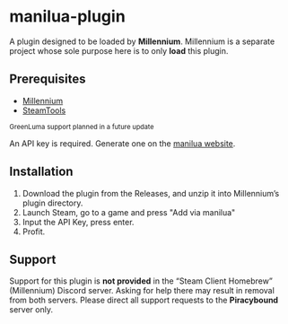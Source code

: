 # manilua-plugin
A plugin designed to be loaded by **Millennium**.
Millennium is a separate project whose sole purpose here is to only **load** this plugin.

## Prerequisites
* [Millennium](https://github.com/SteamClientHomebrew/Millennium)
* [SteamTools](https://steamtools.net)

<sub>GreenLuma support planned in a future update</sub>

An API key is required. Generate one on the [manilua website](https://www.piracybound.com/manilua).

## Installation
1. Download the plugin from the Releases, and unzip it into Millennium’s plugin directory.
2. Launch Steam, go to a game and press "Add via manilua"
3. Input the API Key, press enter.
4. Profit.

## Support
Support for this plugin is **not provided** in the “Steam Client Homebrew” (Millennium) Discord server. Asking for help there may result in removal from both servers. Please direct all support requests to the **Piracybound** server only.